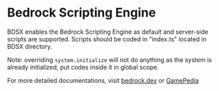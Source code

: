 # Bedrock Scripting Engine

BDSX enables the Bedrock Scripting Engine as default and server-side scripts are supported. Scripts should be coded in "index.ts" located in BDSX directory.

Note: overriding `system.initialize` will not do anything as the system is already initialized, put codes inside it in global scope.

For more detailed documentations, visit [bedrock.dev](https://bedrock.dev) or [GamePedia](https://minecraft.fandom.com/wiki/Bedrock_Edition_beta_scripting_documentation)